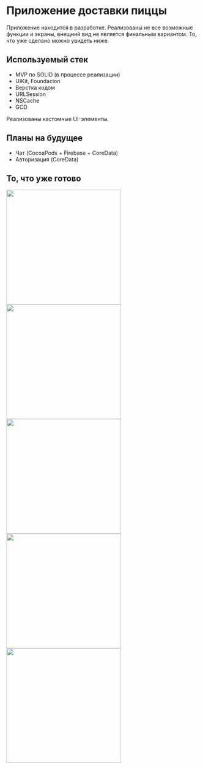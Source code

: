 # Приложение доставки пиццы
Приложение находится в разработке. Реализованы не все возможные функции и экраны, внещний вид не является финальным вариантом. То, что уже сделано можно увидеть ниже. 

## Используемый стек
* MVP по SOLID (в процессе реализации)
* UIKit, Foundacion
* Верстка кодом
* URLSession
* NSCache
* GCD

Реализованы кастомные UI-элементы. 

## Планы на будущее
* Чат (CocoaPods + Firebase + CoreData)
* Авторизация (CoreData)


## То, что уже готово
<div>
 <img src="https://user-images.githubusercontent.com/79770914/225754694-ede005cc-c57b-40e6-b86b-86b4d94f342e.png" height="300" align="center"/>
 <img src="https://user-images.githubusercontent.com/79770914/225755512-ec39cf0e-0e13-471c-beed-52e146e2943f.png" height="300" align="center"/>
 <img src="https://user-images.githubusercontent.com/79770914/225755732-0f54ed86-2bb4-451f-9087-b1c94f11dd62.png" height="300" align="center"/>
 <img src="https://user-images.githubusercontent.com/79770914/225754317-d6aafd7f-11ab-485c-8771-88c7a78115fd.png" height="300" align="center"/>
 <img src="https://user-images.githubusercontent.com/79770914/225754405-bc6c373e-91d6-4f53-8470-a9134b9f8e8e.png" height="300" align="center"/>
</div>

